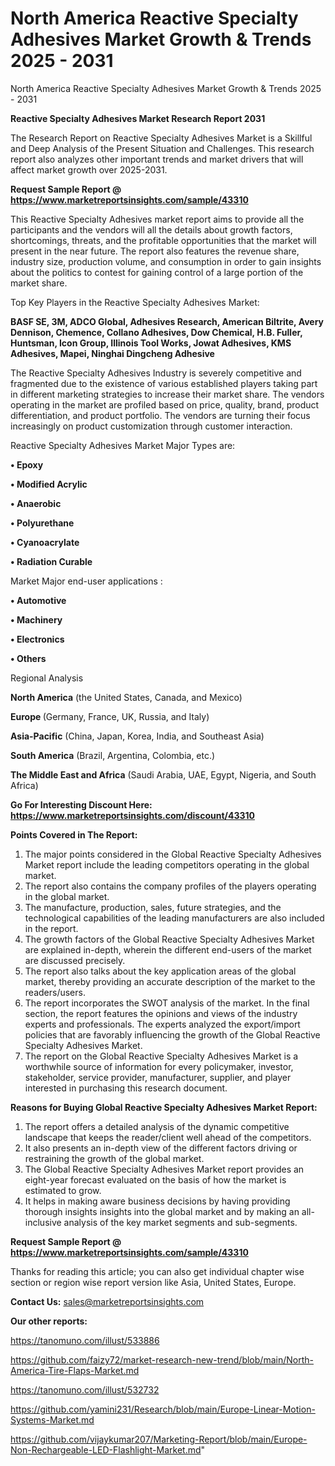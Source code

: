 # North America Reactive Specialty Adhesives Market Growth & Trends 2025 - 2031
North America Reactive Specialty Adhesives Market Growth & Trends 2025 - 2031

<strong>Reactive Specialty Adhesives Market Research Report 2031</strong>

The Research Report on Reactive Specialty Adhesives Market is a Skillful and Deep Analysis of the Present Situation and Challenges. This research report also analyzes other important trends and market drivers that will affect market growth over 2025-2031.

<strong>Request Sample Report @ <a href=https://www.marketreportsinsights.com/sample/43310>https://www.marketreportsinsights.com/sample/43310</a></strong>

This Reactive Specialty Adhesives market report aims to provide all the participants and the vendors will all the details about growth factors, shortcomings, threats, and the profitable opportunities that the market will present in the near future. The report also features the revenue share, industry size, production volume, and consumption in order to gain insights about the politics to contest for gaining control of a large portion of the market share.

Top Key Players in the Reactive Specialty Adhesives Market:

<strong>BASF SE, 3M, ADCO Global, Adhesives Research, American Biltrite, Avery Dennison, Chemence, Collano Adhesives, Dow Chemical, H.B. Fuller, Huntsman, Icon Group, Illinois Tool Works, Jowat Adhesives, KMS Adhesives, Mapei, Ninghai Dingcheng Adhesive</strong>

The Reactive Specialty Adhesives Industry is severely competitive and fragmented due to the existence of various established players taking part in different marketing strategies to increase their market share. The vendors operating in the market are profiled based on price, quality, brand, product differentiation, and product portfolio. The vendors are turning their focus increasingly on product customization through customer interaction.

Reactive Specialty Adhesives Market Major Types are:

<strong>•  Epoxy

•  Modified Acrylic

•  Anaerobic

•  Polyurethane

•  Cyanoacrylate

•  Radiation Curable</strong>

Market Major end-user applications :

<strong>•  Automotive

•  Machinery

•  Electronics

•  Others</strong>

Regional Analysis

</u><strong><b>North America</b></strong> (the United States, Canada, and Mexico)

<strong><b>Europe </b></strong>(Germany, France, UK, Russia, and Italy)

<strong><b>Asia-Pacific</b></strong> (China, Japan, Korea, India, and Southeast Asia)

<strong><b>South America</b></strong> (Brazil, Argentina, Colombia, etc.)

<strong><b>The Middle East and Africa</b></strong> (Saudi Arabia, UAE, Egypt, Nigeria, and South Africa)

<strong>Go For Interesting Discount Here: <a href=https://www.marketreportsinsights.com/discount/43310>https://www.marketreportsinsights.com/discount/43310</a></strong>

<strong>Points Covered in The Report:</strong>
<ol>
  <li>The major points considered in the Global Reactive Specialty Adhesives Market report include the leading competitors operating in the global market.</li>
  <li>The report also contains the company profiles of the players operating in the global market.</li>
  <li>The manufacture, production, sales, future strategies, and the technological capabilities of the leading manufacturers are also included in the report.</li>
  <li>The growth factors of the Global Reactive Specialty Adhesives Market are explained in-depth, wherein the different end-users of the market are discussed precisely.</li>
  <li>The report also talks about the key application areas of the global market, thereby providing an accurate description of the market to the readers/users.</li>
  <li>The report incorporates the SWOT analysis of the market. In the final section, the report features the opinions and views of the industry experts and professionals. The experts analyzed the export/import policies that are favorably influencing the growth of the Global Reactive Specialty Adhesives Market.</li>
  <li>The report on the Global Reactive Specialty Adhesives Market is a worthwhile source of information for every policymaker, investor, stakeholder, service provider, manufacturer, supplier, and player interested in purchasing this research document.</li>
</ol>
<strong>Reasons for Buying Global Reactive Specialty Adhesives Market Report:</strong>

<ol>
  <li>The report offers a detailed analysis of the dynamic competitive landscape that keeps the reader/client well ahead of the competitors.</li>
  <li>It also presents an in-depth view of the different factors driving or restraining the growth of the global market.</li>
  <li>The Global Reactive Specialty Adhesives Market report provides an eight-year forecast evaluated on the basis of how the market is estimated to grow.</li>
  <li>It helps in making aware business decisions by having providing thorough insights insights into the global market and by making an all-inclusive analysis of the key market segments and sub-segments.</li>
</ol>
<strong>Request Sample Report @ <a href=https://www.marketreportsinsights.com/sample/43310>https://www.marketreportsinsights.com/sample/43310</a></strong>


Thanks for reading this article; you can also get individual chapter wise section or region wise report version like Asia, United States, Europe.

<strong>Contact Us:</strong>
sales@marketreportsinsights.com

<strong>Our other reports:</strong>

<a href=https://tanomuno.com/illust/533886>https://tanomuno.com/illust/533886</a>

<a href=https://github.com/faizy72/market-research-new-trend/blob/main/North-America-Tire-Flaps-Market.md>https://github.com/faizy72/market-research-new-trend/blob/main/North-America-Tire-Flaps-Market.md</a>

<a href=https://tanomuno.com/illust/532732>https://tanomuno.com/illust/532732</a>

<a href=https://github.com/yamini231/Research/blob/main/Europe-Linear-Motion-Systems-Market.md>https://github.com/yamini231/Research/blob/main/Europe-Linear-Motion-Systems-Market.md</a>

<a href=https://github.com/vijaykumar207/Marketing-Report/blob/main/Europe-Non-Rechargeable-LED-Flashlight-Market.md>https://github.com/vijaykumar207/Marketing-Report/blob/main/Europe-Non-Rechargeable-LED-Flashlight-Market.md</a>"
